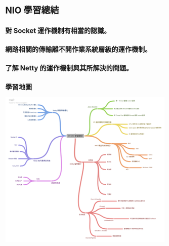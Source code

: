 # NIO 學習總結

## 對 Socket 運作機制有相當的認識。

## 網路相關的傳輸離不開作業系統層級的運作機制。

## 了解 Netty 的運作機制與其所解決的問題。

## 學習地圖

![學習地圖](./image/02-NIO.png)
